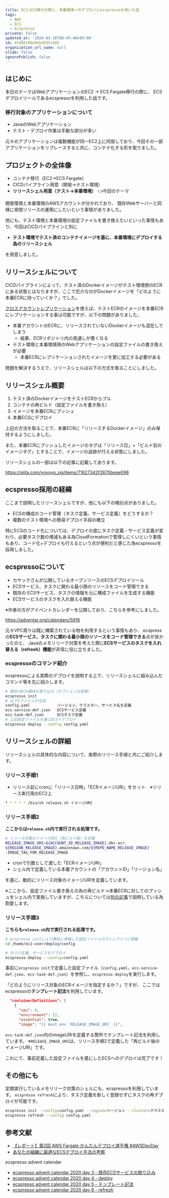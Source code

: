 ```yaml
---
title: EC2→ECS移行の際に、本番環境へのデプロイにecspressoを用いた話
tags:
  - AWS
  - ECS
  - ecspresso
private: false
updated_at: '2024-03-16T08:45:40+09:00'
id: 4fd9d198e9ebd035c685
organization_url_name: null
slide: false
ignorePublish: false
---
```

## はじめに

本日のテーマはWebアプリケーションのEC2 → ECS Fargate移行の際に、
ECSデプロイツールであるecspressoを利用した話です。

### 移行対象のアプリケーションについて

- JavaのWebアプリケーション
- テスト・デプロイ作業は手動な部分が多い

元々のアプリケーションは複数機能が同一EC2上に同居しており、今回その一部アプリケーションをリプレースすると共に、コンテナ化する形を取りました。

## プロジェクトの全体像

- コンテナ移行（EC2→ECS Fargate）
- CICDパイプライン用意（開発→テスト環境）
- **リリースシェル用意（テスト→本番環境）**  👈今回のテーマ

開発環境と本番環境のAWSアカウントが分かれており、
既存Webサーバーと同様に夜間リリースの運用にしたいという事情がありました。

他にも、テスト環境と本番環境の設定ファイルを書き換えたいといった事情もあり、今回はCICDパイプラインと別に

- **テスト環境でテスト済のコンテナイメージを基に、本番環境にデプロイする為のリリースシェル**

を用意しました。

## リリースシェルについて

CICDパイプラインによって、テスト済のDockerイメージがテスト環境側のECRにある状態とはなりますが、ここで厄介なのがDockerイメージを「どのように本番ECRに持っていくか？」でした。

[クロスアカウントレプリケーション](https://docs.aws.amazon.com/ja_jp/AmazonECR/latest/userguide/replication.html)を使えば、テストECRのイメージを本番ECRにレプリケーションする事は可能ですが、以下の問題がありました。

- 本番アカウントのECRに、リリースされていないDockerイメージも混在してしまう
  - 結果、ECRリポジトリ内の見通しが悪くなる
- テスト環境と本番環境用のWebアプリケーションの設定ファイルの書き換えが必要
  - 本番ECRにレプリケーションされたイメージを更に加工する必要がある

問題を解決するうえで、リリースシェルは以下の方式を取ることにしました。

## リリースシェル概要

1. テスト済のDockerイメージをテストECRからプル
2. コンテナの再ビルド（設定ファイルを書き換え）
3. イメージを本番ECRにプッシュ
4. 本番ECSにデプロイ

上記の方法を取ることで、本番ECRに「リリースするDockerイメージ」のみ保持するようにしました。

また、本番ECRにプッシュしたイメージのタグは「リリース日」+「ビルド前のイメージタグ」とすることで、イメージの追跡が行える状態にしました。

リリースシェルの一部は以下の記事に記載してあります。

https://qiita.com/yoyoyo_pg/items/71827342f2870beae098

## ecspresso採用の経緯

ここまで説明したリリースシェルですが、他にも以下の検討点がありました。

- ECSの構成のコード管理（タスク定義、サービス定義）をどうするか？
- 複数のテスト環境への簡易デプロイ手段の確立

特にECSのコード化については、デプロイの度にタスク定義・サービス定義が変わり、必要タスク数の増減もある為CloudFormationで管理しにくいという事情もあり、コード化+デプロイも行えるという点が便利だと感じた為ecspressoを採用しました。

## ecspressoについて

- カヤックさんが公開しているオープンソースのECSデプロイツール
- ECSサービス、タスクに関わる最小限のリソースをコード管理できる
- 既存の ECSサービス、タスクの情報を元に構成ファイルを生成する機能
- ECSサービスのタスクを入れ替える機能

※作者の方がアドベントカレンダーを公開しており、こちらを参考にしました。

https://adventar.org/calendars/5916

元々VPC周りは既に構築されている物を利用するという事情もあり、
ecspressの**ECSサービス、タスクに関わる最小限のリソースをコード管理できる**点が良かったのと、
Javaのメモリリーク対策を考えた際に**ECSサービスのタスクを入れ替える（refresh）機能**が非常に役に立ちました。

### ecspressoのコマンド紹介

ecspressoによる実際のデプロイを説明する上で、リリースシェルに組み込んだコマンド等を先に紹介します。

```sh
# 既存のECR構成を取り込み（オプションは省略）
ecspresso init
# 以下3ファイルが生成
config.yaml            リージョン、クラスター、サービス名を定義
ecs-service-def.json   ECSサービス定義
ecs-task-def.json      ECSタスク定義
# 上記設定ファイルを基にECSへデプロイ
ecspresso deploy --config config.yaml
```

## リリースシェルの詳細

リリースシェルの具体的な内容について、実際のリリース手順と共にご紹介します。

### リリース手順1

- リリース前にcronに「リリース日時」「ECRイメージURI」をセット　※リリース実行用のEC2上

```sh
* * * * * /bin/sh release.sh イメージURI
```

### リリース手順2

**ここからは`release.sh`内で実行される処理です。**

```sh
# リリース対象のイメージURI（再ビルド後）を定義
RELEASE_IMAGE_URI=${ACCOUNT_ID_RELEASE_IMAGE}.dkr.ecr.
${REGION_RELEASE_IMAGE}.amazonaws.com/${REPO_NAME_RELEASE_IMAGE}
:IMAGE_TAG_FOR_RELEASE_IMAGE
```

- cronで引数として渡した「ECRイメージURI」
- シェル内で定義している本番アカウントの「アカウントID」「リージョン名」

を基に、動的にリリース対象のイメージURIを定義しています。

※ここから、設定ファイル書き換えの為の再ビルド→本番ECRに対してのプッシュをシェル内で実施していますが、こちらについては[別の記事](https://qiita.com/yoyoyo_pg/items/71827342f2870beae098)で説明している為割愛します。

### リリース手順3

**こちらも`release.sh`内で実行される処理です。**

```sh
# ecspresso initにより事前に準備した設定ファイルのディレクトリに移動
cd /home/ec2-user/deploy/config

# タスク定義、サービスをデプロイ
ecspresso deploy --config=config.yaml
```

事前に`ecspresso init`で定義した設定ファイル（`config.yaml`、`ecs-service-def.json`、`ecs-task-def.json`）を参照し、`ecspresso deploy`を実行します。

「どのようにリリース対象のECRイメージを指定するか？」ですが、
ここではecspressoの**テンプレート記法**を利用しています。

```ecs-task-def.json
  "containerDefinitions": [
    {
      "cpu": 0,
      "environment": [],
      "essential": true,
      "image": "{{ must_env `RELEASE_IMAGE_URI` }}",
```

`ecs-task-def.json`内のimageURIを定義する箇所でテンプレート記法を利用しています。
※`RELEASE_IMAGE_URI`は、リリース手順2で定義した「再ビルド後のイメージURI」です。

これにて、事前定義した設定ファイルを基にしたECSへのデプロイは完了です！

## その他にも

定期実行しているメモリリーク対策のシェルにも、ecspressoを利用しています。
`ecspresso refresh`により、タスク定義を新しく登録せずにタスクの再デプロイが可能です。

```refresh.sh
ecspresso init --config=config.yaml --region=リージョン --cluster=クラスター名 --service=サービス名
ecspresso refresh --config config.yaml
```

## 参考文献

- [【レポート】第2回 AWS Fargate かんたんデプロイ選手権 #AWSDevDay](<https://dev.classmethod.jp/articles/awsdevday2020-deploy-fargate-easily/>)
- [あなたの組織に最適なECSデプロイ手法の考察](<https://dev.classmethod.jp/articles/ecs-deploy-all/>)

ecspresso advent calendar

- [ecspresso advent calendar 2020 day 3 - 既存ECSサービスの取り込み](https://zenn.dev/fujiwara/articles/f2314651691adcae5215)
- [ecspresso advent calendar 2020 day 4 - deploy](https://zenn.dev/fujiwara/articles/b5cb8bc64c83a6c8ca12)
- [ecspresso advent calendar 2020 day 5 - テンプレート記法](https://zenn.dev/fujiwara/articles/ecspresso-20201205)
- [ecspresso advent calendar 2020 day 8 - refresh](https://zenn.dev/fujiwara/articles/ecspresso-20201208)
